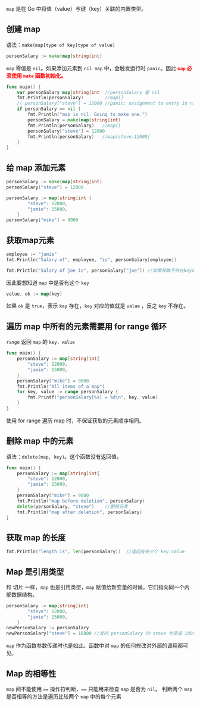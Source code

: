 `map` 是在 Go 中将值（value）与键（key）关联的内置类型。
## 创建 map
语法：`make(map[type of key]type of value)`
```go
personSalary := make(map[string]int)
```
`map` 零值是 `nil`。如果添加元素到 `nil map` 中，会触发运行时 `panic`。因此<span style="color:red"> **`map` 必须使用 `make` 函数初始化。**</span>
```go
func main() {
	var personSalary map[string]int  //personSalary 是 nil
	fmt.Println(personSalary)        //map[]
	// personSalary["steve"] = 12000 //panic: assignment to entry in nil map
	if personSalary == nil {
		fmt.Println("map is nil. Going to make one.")
		personSalary = make(map[string]int)
		fmt.Println(personSalary)   //map[]
		personSalary["steve"] = 12000
		fmt.Println(personSalary)   //map[steve:12000]
	}
}
```
## 给 map 添加元素
```go
personSalary := make(map[string]int)
personSalary["steve"] = 12000

personSalary := map[string]int {
        "steve": 12000,
        "jamie": 15000,
    }
personSalary["mike"] = 9000
```
## 获取map元素
```go
employee := "jamie"
fmt.Println("Salary of", employee, "is", personSalary[employee])

fmt.Println("Salary of joe is", personSalary["joe"]) //如果获取不存在key的value，会返回 int 类型的零值 0。
```
因此要想知道 `map` 中是否有这个 `key`
```go
value, ok := map[key]
```
如果 `ok` 是 `true`，表示 `key` 存在，`key` 对应的值就是 `value` ，反之 `key` 不存在。
## 遍历 map 中所有的元素需要用 for range 循环
`range` 返回 `map` 的 `key，value`
```go
func main() {
    personSalary := map[string]int{
        "steve": 12000,
        "jamie": 15000,
    }
    personSalary["mike"] = 9000
    fmt.Println("All items of a map")
    for key, value := range personSalary {
        fmt.Printf("personSalary[%s] = %d\n", key, value)
    }
}
```
使用 for range 遍历 map 时，不保证获取的元素顺序相同。
## 删除 map 中的元素
语法：`delete(map, key)`。这个函数没有返回值。
```go
func main() {  
    personSalary := map[string]int{
        "steve": 12000,
        "jamie": 15000,
    }
    personSalary["mike"] = 9000
    fmt.Println("map before deletion", personSalary)
    delete(personSalary, "steve")    //删除元素
    fmt.Println("map after deletion", personSalary)
}
```
## 获取 map 的长度
```go
fmt.Println("length is", len(personSalary))  //返回有多少个 key:value
```
## Map 是引用类型
和 切片 一样，`map` 也是引用类型，`map` 赋值给新变量的时候，它们指向同一个内部数据结构。
```go
personSalary := map[string]int{
        "steve": 12000,
        "jamie": 15000,
    }
newPersonSalary := personSalary
newPersonSalary["steve"] = 18000 //此时 personSalary 的 steve 也变成 18000
```
`map` 作为函数参数传递时也是如此。函数中对 `map` 的任何修改对外部的调用都可见。
## Map 的相等性
`map` 间不能使用 `==` 操作符判断，`==` 只能用来检查 `map` 是否为 `nil`。
判断两个 `map` 是否相等的方法是遍历比较两个 `map` 中的每个元素

